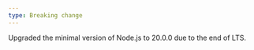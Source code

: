 ```yaml
---
type: Breaking change
---
```


Upgraded the minimal version of Node.js to 20.0.0 due to the end of LTS.
